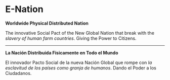 # E-Nation
**Worldwide Physical Distributed Nation**

The innovative Social Pact of the New Global Nation that break with the *slavery of human farm countries*. Giving the Power to Citizens.

----

**La Nación Distribuida Físicamente en Todo el Mundo**

El innovador Pacto Social de la nueva Nación Global que rompe con *la esclavitud de los países como granja de humanos*. Dando el Poder a los Ciudadanos.
